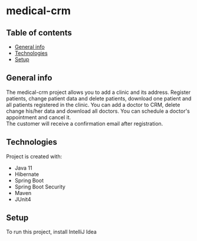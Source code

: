 # medical-crm

## Table of contents
* [General info](#general-info)
* [Technologies](#technologies)
* [Setup](#setup)

## General info
The medical-crm project allows you to add a clinic and its address. Register patients, change patient data and delete patients, download one patient and all patients registered in the clinic. 
You can add a doctor to CRM, delete change his/her data and download all doctors. 
You can schedule a doctor's appointment and cancel it.  
The customer will receive a confirmation email after registration. 

	
## Technologies
Project is created with:
* Java 11
* Hibernate 
* Spring Boot
* Spring Boot Security
* Maven
* JUnit4

	
## Setup
To run this project, install IntelliJ Idea
